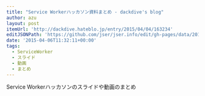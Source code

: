 ```yaml
---
title: "Service Workerハッカソン資料まとめ - dackdive's blog"
author: azu
layout: post
itemUrl: 'http://dackdive.hateblo.jp/entry/2015/04/04/163234'
editJSONPath: 'https://github.com/jser/jser.info/edit/gh-pages/data/2015/04/index.json'
date: '2015-04-06T11:32:11+00:00'
tags:
  - ServiceWorker
  - スライド
  - 動画
  - まとめ
---
```

Service Workerハッカソンのスライドや動画のまとめ
